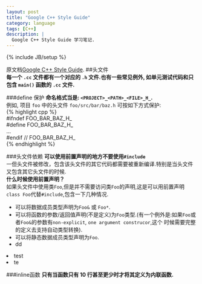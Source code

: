```yaml
---
layout: post
title: "Google C++ Style Guide"
category: language 
tags: [C++]
description: |
  Google C++ Style Guide 学习笔记. 
---
```

{% include JB/setup %}

原文档[Google C++ Style Guide](http://google-styleguide.googlecode.com/svn/trunk/cppguide.xml). 
##头文件  
**每一个 `.cc` 文件都有一个对应的 `.h` 文件.也有一些常见例外, 如单元测试代码和只包含 `main()` 函数的 `.cc` 文件.**    

###define 保护
**命名格式当是: `<PROJECT>_<PATH>_<FILE>_H_`.**  
例如, 项目 `foo` 中的头文件 `foo/src/bar/baz.h` 可按如下方式保护:  
{% highlight cpp %}  
    #ifndef FOO_BAR_BAZ_H_  
    #define FOO_BAR_BAZ_H_  
    …  
    #endif // FOO_BAR_BAZ_H_  
{% endhighlight %}

###头文件依赖
**可以使用前置声明的地方不要使用`#include`**  
一但头文件被修改，包含该头文件的其它代码都需要被重新编译.特别是当头文件又包含其它头文件的时候.  
**什么时候使用前置声明？**  
如果头文件中使用类`Foo`,但是并不需要访问类`Foo`的声明,这是可以用前置声明`class Foo`代替`#include`,包含一下几种情况.   
- 可以将数据成员类型声明为`Foo&` 或 `Foo*`.
- 可以将函数的参数/返回值声明(不是定义)为`Foo`类型.(有一个例外是:如果`Foo`或者`Foo&`的参数有`non-explicit`, `one argument construcor`,这个
时候需要完整的定义去支持自动类型转换). 
- 可以将静态数据成员类型声明为`Foo`.
- dd
<li>test</li>
<li>te</li>  


###inline函数
**只有当函数只有 10 行甚至更少时才将其定义为内联函数.**
